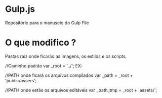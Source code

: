 Gulp.js 
====

Repositório para o manuseio do Gulp File



O que modifico ?
====

Pastas raiz onde ficarão as imagens, os estilos e os scripts.

//Caminho padrão
var _root = '../'; EX:

//PATH onde ficará os arquivos compilados
var _path = _root + 'public/assers';

//PATH onde estão os arquivos editáveis
var _path_tmp = _root + 'assets/';
